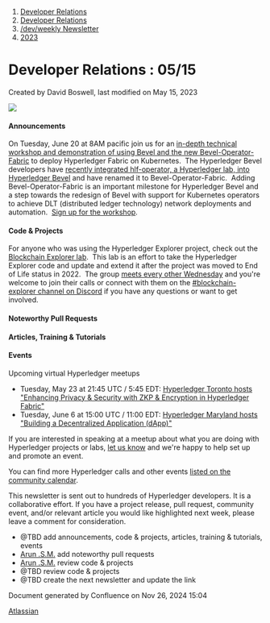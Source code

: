 1. [Developer Relations](index.html)
2. [Developer Relations](Developer-Relations_17170434.html)
3. [/dev/weekly Newsletter](17170445.html)
4. [2023](2023_17171809.html)

# Developer Relations : 05/15

Created by David Boswell, last modified on May 15, 2023

![](attachments/17170434/17171308.png?height=169)

#### Announcements

On Tuesday, June 20 at 8AM pacific join us for an [in-depth technical workshop and demonstration of using Bevel and the new Bevel-Operator-Fabric](https://zoom.us/meeting/register/tJcrdOqrqD8uGtdHQSapt-cS55XzWJC_TnXs) to deploy Hyperledger Fabric on Kubernetes.  The Hyperledger Bevel developers have [recently integrated hlf-operator, a Hyperledger lab, into Hyperledger Bevel](https://www.hyperledger.org/blog/2023/04/27/introducing-kubernetes-operators-in-hyperledger-bevel-with-bevel-operator-fabric) and have renamed it to Bevel-Operator-Fabric.  Adding Bevel-Operator-Fabric is an important milestone for Hyperledger Bevel and a step towards the redesign of Bevel with support for Kubernetes operators to achieve DLT (distributed ledger technology) network deployments and automation.  [Sign up for the workshop](https://zoom.us/meeting/register/tJcrdOqrqD8uGtdHQSapt-cS55XzWJC_TnXs).

#### Code &amp; Projects

For anyone who was using the Hyperledger Explorer project, check out the [Blockchain Explorer lab](https://github.com/hyperledger-labs/blockchain-explorer).  This lab is an effort to take the Hyperledger Explorer code and update and extend it after the project was moved to End of Life status in 2022.  The group [meets every other Wednesday](https://lists.hyperledger.org/g/labs/calendar) and you're welcome to join their calls or connect with them on the [#blockchain-explorer channel on Discord](https://discord.com/channels/905194001349627914/1039606111654920255) if you have any questions or want to get involved.

#### Noteworthy Pull Requests

#### Articles, Training &amp; Tutorials

#### Events

Upcoming virtual Hyperledger meetups

- Tuesday, May 23 at 21:45 UTC / 5:45 EDT: [Hyperledger Toronto hosts "Enhancing Privacy &amp; Security with ZKP &amp; Encryption in Hyperledger Fabric"](https://www.meetup.com/hyperledger-nyc/events/293306611/)
- Tuesday, June 6 at 15:00 UTC / 11:00 EDT: [Hyperledger Maryland hosts "Building a Decentralized Application (dApp)"](https://www.meetup.com/hyperledger-maryland/events/293471509/)

If you are interested in speaking at a meetup about what you are doing with Hyperledger projects or labs, [let us know](mailto:meetup@hyperledger.org) and we're happy to help set up and promote an event.

You can find more Hyperledger calls and other events [listed on the community calendar](https://lf-hyperledger.atlassian.net/wiki/display/HYP/Calendar+of+Public+Meetings).

This newsletter is sent out to hundreds of Hyperledger developers. It is a collaborative effort. If you have a project release, pull request, community event, and/or relevant article you would like highlighted next week, please leave a comment for consideration.

- @TBD add announcements, code &amp; projects, articles, training &amp; tutorials, events
- [Arun .S.M.](https://lf-hyperledger.atlassian.net/wiki/people/621a0e5097d313006ba7386a?ref=confluence) add noteworthy pull requests
- [Arun .S.M.](https://lf-hyperledger.atlassian.net/wiki/people/621a0e5097d313006ba7386a?ref=confluence) review code &amp; projects
- @TBD review code &amp; projects
- @TBD create the next newsletter and update the link

Document generated by Confluence on Nov 26, 2024 15:04

[Atlassian](http://www.atlassian.com/)
